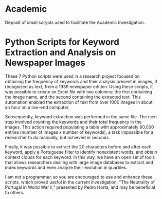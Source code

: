 # Academic
Deposit of small scrypts used to facilitate the Academic Investigation. 

# Python Scripts for Keyword Extraction and Analysis on Newspaper Images

These 7 Python scripts were used in a research project focused on obtaining the frequency of keywords and their analysis present in images, if recognized as text, from a 1939 newspaper edition. Using these scripts, it was possible to create an Excel file with two columns: the first containing the image name, and the second containing the extracted text. This automation enabled the extraction of text from over 1000 images in about an hour on a low-end computer.

Subsequently, keyword extraction was performed in the same file. The next step involved counting the keywords and their total frequency in the images. This action required populating a table with approximately 90,000 entries (number of images x number of keywords), a task impossible for a researcher to do manually, but achieved in seconds.

Finally, it was possible to extract the 20 characters before and after each keyword, apply a Portuguese filter to identify nonexistent words, and obtain context clouds for each keyword. In this way, we have an open set of tools that allows researchers dealing with large image databases to extract and index keywords and even analyze their evolution in quartiles.

I am not a programmer, so you are encouraged to use and enhance these scripts, which proved useful in the current investigation, "The Neutrality of Portugal in World War II," presented by Pedro Horta, and may be beneficial to others.

